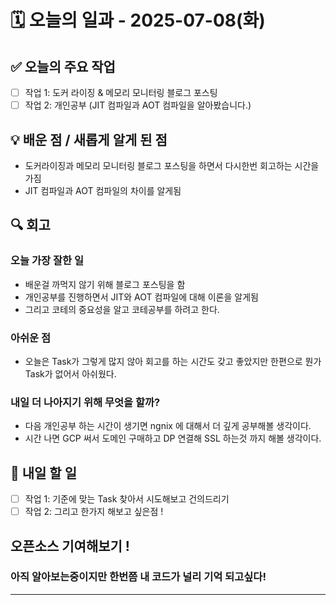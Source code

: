 # 🗓️ 오늘의 일과 - 2025-07-08(화)

## ✅ 오늘의 주요 작업
- [ ] 작업 1: 도커 라이징 & 메모리 모니터링 블로그 포스팅
- [ ] 작업 2: 개인공부 (JIT 컴파일과 AOT 컴파일을 알아봤습니다.)

## 💡 배운 점 / 새롭게 알게 된 점
- 도커라이징과 메모리 모니터링 블로그 포스팅을 하면서 다시한번 회고하는 시간을 가짐
- JIT 컴파일과 AOT 컴파일의 차이를 알게됨

## 🔍 회고

### 오늘 가장 잘한 일

- 배운걸 까먹지 않기 위해 블로그 포스팅을 함
- 개인공부를 진행하면서 JIT와 AOT 컴파일에 대해 이론을 알게됨
- 그리고 코테의 중요성을 알고 코테공부를 하려고 한다.

### 아쉬운 점

- 오늘은 Task가 그렇게 많지 않아 회고를 하는 시간도 갖고 좋았지만 한편으로 뭔가 Task가 없어서 아쉬웠다.
### 내일 더 나아지기 위해 무엇을 할까?

- 다음 개인공부 하는 시간이 생기면 ngnix 에 대해서 더 깊게 공부해볼 생각이다.
- 시간 나면 GCP 써서 도메인 구매하고 DP 연결해 SSL 하는것 까지 해볼 생각이다.

## 📌 내일 할 일
- [ ] 작업 1: 기준에 맞는 Task 찾아서 시도해보고 건의드리기 
- [ ] 작업 2: 그리고 한가지 해보고 싶은점 !
## 오픈소스 기여해보기 ! 
### 아직 알아보는중이지만 한번쯤 내 코드가 널리 기억 되고싶다!

---

